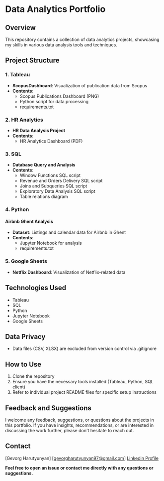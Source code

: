 # Data Analytics Portfolio

## Overview
This repository contains a collection of data analytics projects, showcasing my skills in various data analysis tools and techniques.

## Project Structure

### 1. Tableau
- **ScopusDashboard**: Visualization of publication data from Scopus
- **Contents**:
  - Scopus Publications Dashboard (PNG)
  - Python script for data processing
  - requirements.txt

### 2. HR Analytics
- **HR Data Analysis Project**
- **Contents**:
  - HR Analytics Dashboard (PDF)

### 3. SQL
- **Database Query and Analysis**
- **Contents**:
  - Window Functions SQL script
  - Revenue and Orders Delivery SQL script
  - Joins and Subqueries SQL script
  - Exploratory Data Analysis SQL script
  - Table relations diagram

### 4. Python
#### Airbnb Ghent Analysis
- **Dataset**: Listings and calendar data for Airbnb in Ghent
- **Contents**:
  - Jupyter Notebook for analysis
  - requirements.txt

### 5. Google Sheets
- **Netflix Dashboard**: Visualization of Netflix-related data

## Technologies Used
- Tableau
- SQL
- Python
- Jupyter Notebook
- Google Sheets

## Data Privacy
- Data files (CSV, XLSX) are excluded from version control via .gitignore

## How to Use
1. Clone the repository
2. Ensure you have the necessary tools installed (Tableau, Python, SQL client)
3. Refer to individual project README files for specific setup instructions

## Feedback and Suggestions
I welcome any feedback, suggestions, or questions about the projects in this portfolio. If you have insights, recommendations, or are interested in discussing the work further, please don't hesitate to reach out.

## Contact
[Gevorg Harutyunyan]
[gevorgharutyunyan97@gmail.com]
[Linkedin Profile](https://www.linkedin.com/in/gevorg-harutyunyan-9ba572164/)

**Feel free to open an issue or contact me directly with any questions or suggestions.**
